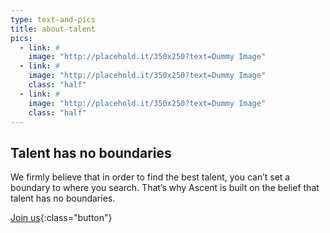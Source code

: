 ```yaml
---
type: text-and-pics
title: about-talent
pics:
  - link: #
    image: "http://placehold.it/350x250?text=Dummy Image"
  - link: #
    image: "http://placehold.it/350x250?text=Dummy Image"
    class: "half"
  - link: #
    image: "http://placehold.it/350x250?text=Dummy Image"
    class: "half"
---
```


## Talent has no boundaries

We firmly believe that in order to find the best talent, you can’t set a boundary to where you search. That’s why Ascent is built on the belief that talent has no boundaries.

[Join us<span></span><span></span>](#){:class="button"}
